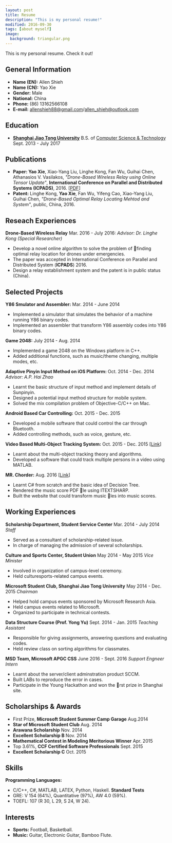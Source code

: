 ```yaml
---
layout: post
title: Resume
description: "This is my personal resume!"
modified: 2016-09-30
tags: [about myself]
image:
  background: triangular.png
---
```


This is my personal resume. Check it out!

## General Information
* **Name (EN):** Allen Shieh
* **Name (CN):** Yao Xie
* **Gender:** Male
* **National:** China
* **Phone:** (86) 13162566108
* **E-mail:** allenshieh88@gmail.com/allen_shieh@outlook.com

## Education
* [**Shanghai Jiao Tong University**](http://en.sjtu.edu.cn/) B.S. of [Computer Science & Technology](http://www.cs.sjtu.edu.cn/en/) Sept. 2013 - July 2017

## Publications
* **Paper: Yao Xie**, Xiao-Yang Liu, Linghe Kong, Fan Wu, Guihai Chen, Athanasios V. Vasilakos, *"Drone-Based Wireless Relay using Online Tensor Update"*, **International Conference on Parallel and Distributed Systems (ICPADS)**, 2016. \[[PDF](/publications/icpads2016drone.pdf)\]
* **Patent:** Linghe Kong, **Yao Xie**, Fan Wu, Yifeng Cao, Xiao-Yang Liu, Guihai Chen, *"Drone-Based Optimal Relay Locating Mehtod and System"*, public, China, 2016.

## Reseach Experiences
**Drone-Based Wireless Relay** Mar. 2016 - July 2016: *Advisor: Dr. Linghe Kong (Special Researcher)*
* Develop a novel online algorithm to solve the problem of finding optimal relay location for drones under emergencies.
* The paper was accepted in International Conference on Parallel and Distributed System (**ICPADS**) 2016.
* Design a relay establishment system and the patent is in public status (China).

## Selected Projects
**Y86 Smulator and Assembler:** Mar. 2014 - June 2014
* Implemented a simulator that simulates the behavior of a machine running Y86 binary codes.
* Implemented an assembler that transform Y86 assembly codes into Y86 binary codes.

**Game 2048:** July 2014 - Aug. 2014
* Implemented a game 2048 on the Windows platform in C++.
* Added additional functions, such as music/theme changing, multiple modes, etc.

**Adaptive Pinyin Input Method on iOS Platform:** Oct. 2014 - Dec. 2014 *Advisor: A.P. Hai Zhao*
* Learnt the basic structure of input method and implement details of Sunpinyin.
* Designed a potential input method structure for mobile system.
* Solved the mix compilation problem of Objective-C/C++ on Mac.

**Android Based Car Controlling:** Oct. 2015 - Dec. 2015
* Developed a mobile software that could control the car through Bluetooth.
* Added controlling methods, such as voice, gesture, etc.

**Video Based Multi-Object Tracking System:** Oct. 2015 - Dec. 2015 \[[Link](https://github.com/AllenShieh/MultiTrackProject)\]
* Learnt about the multi-object tracking theory and algorithms.
* Developed a software that could track multiple persons in a video using MATLAB.

**MR. Chorder:** Aug. 2016 \[[Link](https://github.com/aaronguo1996/MrChorder)\]
* Learnt C# from scratch and the basic idea of Decision Tree.
* Rendered the music score PDF le using ITEXTSHARP.
* Built the website that could transform music les into music scores.

## Working Experiences
**Scholarship Department, Student Service Center** Mar. 2014 - July 2014 *Staff*
* Served as a consultant of scholarship-related issue.
* In charge of managing the admission of several scholarships.

**Culture and Sports Center, Student Union** May 2014 - May 2015 *Vice Minister*
* Involved in organization of campus-level ceremony.
* Held culturesports-related campus events.

**Microsoft Student Club, Shanghai Jiao Tong University** May 2014 - Dec. 2015 *Chairman*
* Helped hold campus events sponsored by Microsoft Research Asia.
* Held campus events related to Microsoft.
* Organized to participate in technical contests.

**Data Structure Course (Prof. Yong Yu)** Sept. 2014 - Jan. 2015 *Teaching Assistant*
* Responsible for giving assignments, answering questions and evaluating codes.
* Held review class on sorting algorithms for classmates.

**MSD Team, Microsoft APGC CSS** June 2016 - Sept. 2016 *Support Engneer Intern*
* Learnt about the server/client adminstration product SCCM.
* Built LABs to reproduce the error in cases.
* Participate in the Young Hackathon and won the rst prize in Shanghai site.

## Scholarships & Awards
* First Prize, **Microsoft Student Summer Camp Garage** Aug.2014
* **Star of Microsoft Student Club** Aug. 2014
* **Arawana Scholarship** Nov. 2014
* **Excellent Scholarship B** Nov. 2014
* **Mathematical Contest in Modeling Meritorious Winner** Apr. 2015
* Top 3.61%, **CCF Certified Software Professionals** Sept. 2015
* **Excellent Scholarship C** Oct. 2015

## Skills
**Programming Languages:**
* C/C++, C#, MATLAB, LATEX, Python, Haskell.
**Standard Tests**
* GRE: V 154 (64%), Quantitative (97%), AW 4.0 (59%).
* TOEFL: 107 (R 30, L 29, S 24, W 24).

## Interests
* **Sports:** Football, Basketball.
* **Music:** Guitar, Electronic Guitar, Bamboo Flute.
